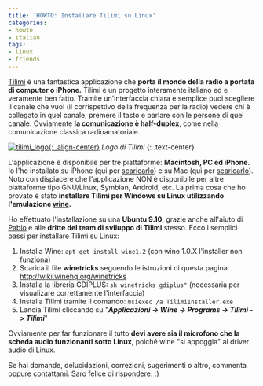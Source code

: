 ```yaml
---
title: 'HOWTO: Installare Tilimi su Linux'
categories:
- howto
- italian
tags:
- linux
- friends
---
```

[Tilimi](http://tilimi.com) è una fantastica applicazione che **porta il mondo
della radio a portata di computer o iPhone.** Tilimi è un progetto interamente
italiano ed e veramente ben fatto. Tramite un'interfaccia chiara e semplice
puoi scegliere il canale che vuoi (il corrispettivo della frequenza per la
radio) vedere chi è collegato in quel canale, premere il tasto e parlare con
le persone di quel canale. Ovviamente **la comunicazione è half-duplex**, come
nella comunicazione classica radioamatoriale.

[![tilimi_logo]({{site.url}}/images/tilimi_logo.png){: .align-center}]({{site.url}}/images/tilimi_logo.png)
_Logo di Tilimi_
{: .text-center}

L'applicazione è disponibile per tre piattaforme: **Macintosh, PC ed iPhone.**
Io l'ho installato su iPhone (qui per
[scaricarlo](http://itunes.apple.com/it/app/tilimi/id300848480?mt=8)) e su Mac
(qui per [scaricarlo](http://tilimi.com)). Noto con dispiacere che
l'applicazione NON è disponibile per altre piattaforme tipo GNU/Linux,
Symbian, Android, etc. La prima cosa che ho provato è stato **installare
Tilimi per Windows su Linux utilizzando l'emulazione
[wine](http://www.winehq.org/).**

Ho effettuato l'installazione su una **Ubuntu 9.10**, grazie anche all'aiuto
di [Pablo](http://www.berbell.com/) e alle **dritte del team di sviluppo di
Tilimi** stesso. Ecco i semplici passi per installare Tilimi su Linux:

  1. Installa Wine: `apt-get install wine1.2` (con wine 1.0.X l'installer non funziona)
  2. Scarica il file **winetricks** seguendo le istruzioni di questa pagina: <http://wiki.winehq.org/winetricks>
  3. Installa la libreria GDIPLUS: `sh winetricks gdiplus"` (necessaria per visualizare correttamente l'interfaccia)
  4. Installa Tilimi tramite il comando: `msiexec /a TilimiInstaller.exe`
  5. Lancia Tilimi cliccando su "**_Applicazioni -> Wine -> Programs -> Tilimi -> Tilimi_**"
  
Ovviamente per far funzionare il tutto **devi avere sia il microfono che la
scheda audio funzionanti sotto Linux**, poiché wine "si appoggia" ai driver
audio di Linux.

Se hai domande, delucidazioni, correzioni, sugerimenti o altro, commenta
oppure contattami. Saro felice di rispondere. :)
